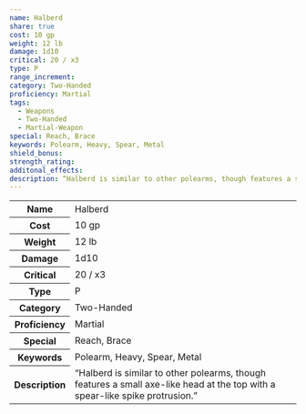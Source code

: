 ```yaml
---
name: Halberd
share: true
cost: 10 gp
weight: 12 lb
damage: 1d10
critical: 20 / x3
type: P
range_increment: 
category: Two-Handed
proficiency: Martial
tags:
  - Weapons
  - Two-Handed
  - Martial-Weapon
special: Reach, Brace
keywords: Polearm, Heavy, Spear, Metal
shield_bonus: 
strength_rating: 
additonal_effects: 
description: “Halberd is similar to other polearms, though features a small axe-like head at the top with a spear-like spike protrusion.”
---
```

<p><span dir="ltr" style="overflow-x: auto;"><table><tbody><tr><th dir="ltr">Name</th><td dir="ltr">Halberd</td></tr><tr><th dir="ltr">Cost</th><td dir="ltr">10 gp</td></tr><tr><th dir="ltr">Weight</th><td dir="ltr">12 lb</td></tr><tr><th dir="ltr">Damage</th><td dir="ltr">1d10</td></tr><tr><th dir="ltr">Critical</th><td dir="ltr">20 / x3</td></tr><tr><th dir="ltr">Type</th><td dir="ltr">P</td></tr><tr><th dir="ltr">Category</th><td dir="ltr">Two-Handed</td></tr><tr><th dir="ltr">Proficiency</th><td dir="ltr">Martial</td></tr><tr><th dir="ltr">Special</th><td dir="ltr">Reach, Brace</td></tr><tr><th dir="ltr">Keywords</th><td dir="ltr">Polearm, Heavy, Spear, Metal</td></tr><tr><th dir="ltr">Description</th><td dir="ltr">“Halberd is similar to other polearms, though features a small axe-like head at the top with a spear-like spike protrusion.”</td></tr></tbody></table></span></p>